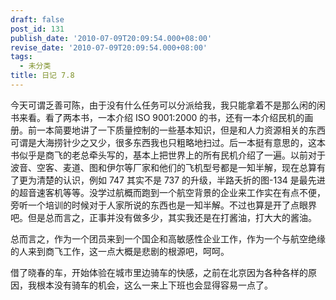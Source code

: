 ```yaml
---
draft: false
post_id: 131
publish_date: '2010-07-09T20:09:54.000+08:00'
revise_date: '2010-07-09T20:09:54.000+08:00'
tags:
  - 未分类
title: 日记 7.8
---
```


今天可谓乏善可陈，由于没有什么任务可以分派给我，我只能拿着不是那么闲的闲书来看。看了两本书，一本介绍 ISO 9001:2000 的书，还有一本介绍民机的画册。前一本简要地讲了一下质量控制的一些基本知识，但是和人力资源相关的东西可谓是大海捞针少之又少，很多东西我也只粗略地扫过。后一本挺有意思的，这本书似乎是商飞的老总牵头写的，基本上把世界上的所有民机介绍了一遍。以前对于波音、空客、麦道、图和伊尔等厂家和他们的飞机型号都是一知半解，现在总算有了更为清楚的认识，例如 747 其实不是 737 的升级，半路夭折的图-134 是最先进的超音速客机等等。没学过航概而跑到一个航空背景的企业来工作实在有点不便，旁听一个培训的时候对于人家所说的东西也是一知半解。不过也算是开了点眼界吧。但是总而言之，正事并没有做多少，其实我还是在打酱油，打大大的酱油。

总而言之，作为一个团员来到一个国企和高敏感性企业工作，作为一个与航空绝缘的人来到商飞工作，这一点大概是悲剧的根源吧，呵呵。

借了晓春的车，开始体验在城市里边骑车的快感，之前在北京因为各种各样的原因，我根本没有骑车的机会，这么一来上下班也会显得容易一点了。
